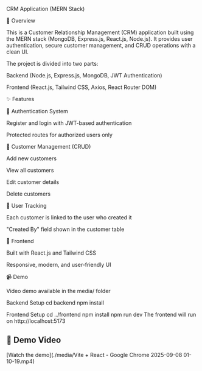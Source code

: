 CRM Application (MERN Stack)

📌 Overview

This is a Customer Relationship Management (CRM) application built using the MERN stack (MongoDB, Express.js, React.js, Node.js).
It provides user authentication, secure customer management, and CRUD operations with a clean UI.

The project is divided into two parts:

Backend (Node.js, Express.js, MongoDB, JWT Authentication)

Frontend (React.js, Tailwind CSS, Axios, React Router DOM)

✨ Features

🔑 Authentication System

Register and login with JWT-based authentication

Protected routes for authorized users only

👥 Customer Management (CRUD)

Add new customers

View all customers

Edit customer details

Delete customers

👤 User Tracking

Each customer is linked to the user who created it

"Created By" field shown in the customer table

🎨 Frontend

Built with React.js and Tailwind CSS

Responsive, modern, and user-friendly UI

📹 Demo

Video demo available in the media/ folder

Backend Setup
cd backend
npm install

Frontend Setup
cd ../frontend
npm install
npm run dev
The frontend will run on http://localhost:5173

## 🎥 Demo Video
[Watch the demo](./media/Vite + React - Google Chrome 2025-09-08 01-10-19.mp4)



